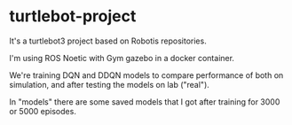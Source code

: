 # turtlebot-project

It's a turtlebot3 project based on Robotis repositories.

I'm using ROS Noetic with Gym gazebo in a docker container.

We're training DQN and DDQN models to compare performance of both on simulation, and after testing the models on lab ("real").

In "models" there are some saved models that I got after training for 3000 or 5000 episodes.
